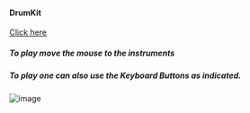 #### DrumKit

[Click here](https://drum-kit-woad-zeta.vercel.app/)

##### To play move the mouse to the instruments 
##### To play one can also use the Keyboard Buttons as indicated.

![image](https://github.com/user-attachments/assets/2864908d-8f94-47ef-b624-8186e02ced47)
